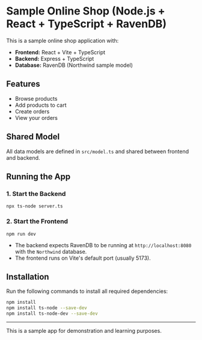 # Sample Online Shop (Node.js + React + TypeScript + RavenDB)

This is a sample online shop application with:

- **Frontend:** React + Vite + TypeScript
- **Backend:** Express + TypeScript
- **Database:** RavenDB (Northwind sample model)

## Features

- Browse products
- Add products to cart
- Create orders
- View your orders

## Shared Model

All data models are defined in `src/model.ts` and shared between frontend and backend.

## Running the App

### 1. Start the Backend

```
npx ts-node server.ts
```

### 2. Start the Frontend

```
npm run dev
```

- The backend expects RavenDB to be running at `http://localhost:8080` with the `Northwind` database.
- The frontend runs on Vite's default port (usually 5173).

## Installation

Run the following commands to install all required dependencies:

```sh
npm install
npm install ts-node --save-dev
npm install ts-node-dev --save-dev
```

---

This is a sample app for demonstration and learning purposes.
